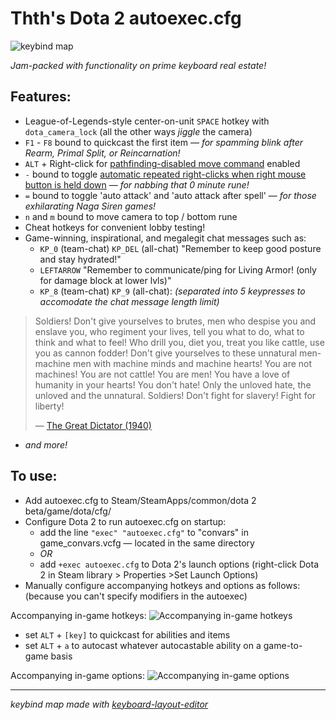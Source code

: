 # Thth's Dota 2 autoexec.cfg

![keybind map](https://cloud.githubusercontent.com/assets/7574985/10159270/4b14bf42-6665-11e5-999e-9ee65ed30d29.png)

*Jam-packed with functionality on prime keyboard real estate!*
## Features:
* League-of-Legends-style center-on-unit ```SPACE``` hotkey with ```dota_camera_lock``` (all the other ways *jiggle* the camera)
* ```F1``` - ```F8``` bound to quickcast the first item — *for spamming blink after Rearm, Primal Split, or Reincarnation!*
* ```ALT``` + Right-click for [pathfinding-disabled move command](http://store.steampowered.com/news/15840/) enabled
* ```-``` bound to toggle [automatic repeated right-clicks when right mouse button is held down](http://store.steampowered.com/news/15855/) — *for nabbing that 0 minute rune!*
* ```=``` bound to toggle 'auto attack' and 'auto attack after spell' — *for those exhilarating Naga Siren games!*
* ```n``` and ```m``` bound to move camera to top / bottom rune
* Cheat hotkeys for convenient lobby testing!
* Game-winning, inspirational, and megalegit chat messages such as:
  * ```KP_0``` (team-chat) ```KP_DEL``` (all-chat) "Remember to keep good posture and stay hydrated!"
  * ```LEFTARROW``` "Remember to communicate/ping for Living Armor! (only for damage block at lower lvls)"
  * ```KP_8``` (team-chat) ```KP_9``` (all-chat): *(separated into 5 keypresses to accomodate the chat message length limit)*

> Soldiers! Don't give yourselves to brutes, men who despise you and enslave you, who regiment your lives,
> tell you what to do, what to think and what to feel! Who drill you, diet you, treat you like cattle,
> use you as cannon fodder! Don't give yourselves to these unnatural men- machine men with machine minds and machine hearts!
> You are not machines! You are not cattle! You are men! You have a love of humanity in your hearts! You don't hate!
> Only the unloved hate, the unloved and the unnatural. Soldiers! Don't fight for slavery! Fight for liberty!
> 
> — [The Great Dictator (1940)](https://www.youtube.com/watch?v=5IvPIWzQcUY)

* *and more!*

## To use:

* Add autoexec.cfg to Steam/SteamApps/common/dota 2 beta/game/dota/cfg/
* Configure Dota 2 to run autoexec.cfg on startup:
  * add the line ```"exec" "autoexec.cfg"``` to "convars" in game_convars.vcfg — located in the same directory
  * *OR*
  * add ```+exec autoexec.cfg``` to Dota 2's launch options (right-click Dota 2 in Steam library > Properties >Set Launch Options)
* Manually configure accompanying hotkeys and options as follows: (because you can't specify modifiers in the autoexec)

Accompanying in-game hotkeys:
![Accompanying in-game hotkeys](https://cloud.githubusercontent.com/assets/7574985/10070077/340b69da-627e-11e5-8b93-90e5e57346d1.jpg)
* set ```ALT``` + ```[key]``` to quickcast for abilities and items
* set ```ALT``` + ```a``` to autocast whatever autocastable ability on a game-to-game basis

Accompanying in-game options:
![Accompanying in-game options](https://cloud.githubusercontent.com/assets/7574985/10070088/45b86908-627e-11e5-851c-f8d66711bc30.jpg)

---

*keybind map made with [keyboard-layout-editor](http://www.keyboard-layout-editor.com/)*

